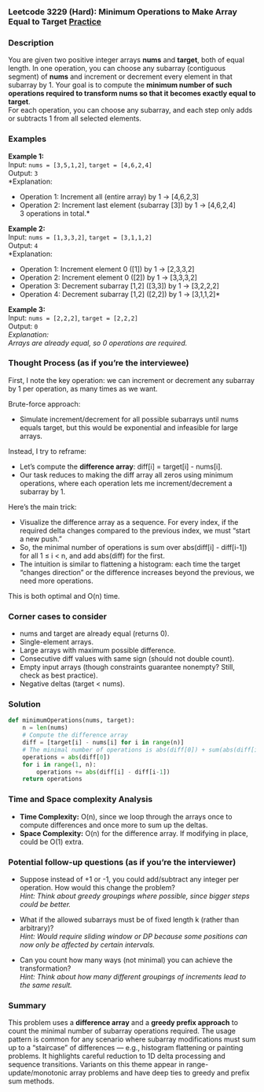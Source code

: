 ### Leetcode 3229 (Hard): Minimum Operations to Make Array Equal to Target [Practice](https://leetcode.com/problems/minimum-operations-to-make-array-equal-to-target)

### Description  
You are given two positive integer arrays **nums** and **target**, both of equal length. In one operation, you can choose any subarray (contiguous segment) of **nums** and increment or decrement every element in that subarray by 1. Your goal is to compute the **minimum number of such operations required to transform nums so that it becomes exactly equal to target**.  
For each operation, you can choose any subarray, and each step only adds or subtracts 1 from all selected elements.

### Examples  

**Example 1:**  
Input: `nums = [3,5,1,2]`, `target = [4,6,2,4]`  
Output: `3`  
*Explanation:  
- Operation 1: Increment all (entire array) by 1 → [4,6,2,3]  
- Operation 2: Increment last element (subarray [3]) by 1 → [4,6,2,4]  
3 operations in total.*

**Example 2:**  
Input: `nums = [1,3,3,2]`, `target = [3,1,1,2]`  
Output: `4`  
*Explanation:  
- Operation 1: Increment element 0 ([1]) by 1 → [2,3,3,2]  
- Operation 2: Increment element 0 ([2]) by 1 → [3,3,3,2]  
- Operation 3: Decrement subarray [1,2] ([3,3]) by 1 → [3,2,2,2]  
- Operation 4: Decrement subarray [1,2] ([2,2]) by 1 → [3,1,1,2]*

**Example 3:**  
Input: `nums = [2,2,2]`, `target = [2,2,2]`  
Output: `0`  
*Explanation:  
Arrays are already equal, so 0 operations are required.*

### Thought Process (as if you’re the interviewee)  
First, I note the key operation: we can increment or decrement any subarray by 1 per operation, as many times as we want.

Brute-force approach:  
- Simulate increment/decrement for all possible subarrays until nums equals target, but this would be exponential and infeasible for large arrays.

Instead, I try to reframe:  
- Let’s compute the **difference array**: diff[i] = target[i] - nums[i].
- Our task reduces to making the diff array all zeros using minimum operations, where each operation lets me increment/decrement a subarray by 1.

Here’s the main trick:  
- Visualize the difference array as a sequence. For every index, if the required delta changes compared to the previous index, we must “start a new push.”
- So, the minimal number of operations is sum over abs(diff[i] - diff[i-1]) for all 1 ≤ i < n, and add abs(diff) for the first.
- The intuition is similar to flattening a histogram: each time the target “changes direction” or the difference increases beyond the previous, we need more operations.

This is both optimal and O(n) time.

### Corner cases to consider  
- nums and target are already equal (returns 0).
- Single-element arrays.
- Large arrays with maximum possible difference.
- Consecutive diff values with same sign (should not double count).
- Empty input arrays (though constraints guarantee nonempty? Still, check as best practice).
- Negative deltas (target < nums).

### Solution

```python
def minimumOperations(nums, target):
    n = len(nums)
    # Compute the difference array
    diff = [target[i] - nums[i] for i in range(n)]
    # The minimal number of operations is abs(diff[0]) + sum(abs(diff[i] - diff[i-1]))
    operations = abs(diff[0])
    for i in range(1, n):
        operations += abs(diff[i] - diff[i-1])
    return operations
```

### Time and Space complexity Analysis  

- **Time Complexity:** O(n), since we loop through the arrays once to compute differences and once more to sum up the deltas.
- **Space Complexity:** O(n) for the difference array. If modifying in place, could be O(1) extra.

### Potential follow-up questions (as if you’re the interviewer)  

- Suppose instead of +1 or -1, you could add/subtract any integer per operation. How would this change the problem?  
  *Hint: Think about greedy groupings where possible, since bigger steps could be better.*

- What if the allowed subarrays must be of fixed length k (rather than arbitrary)?  
  *Hint: Would require sliding window or DP because some positions can now only be affected by certain intervals.*

- Can you count how many ways (not minimal) you can achieve the transformation?  
  *Hint: Think about how many different groupings of increments lead to the same result.*

### Summary
This problem uses a **difference array** and a **greedy prefix approach** to count the minimal number of subarray operations required. The usage pattern is common for any scenario where subarray modifications must sum up to a “staircase” of differences — e.g., histogram flattening or painting problems. It highlights careful reduction to 1D delta processing and sequence transitions. Variants on this theme appear in range-update/monotonic array problems and have deep ties to greedy and prefix sum methods.